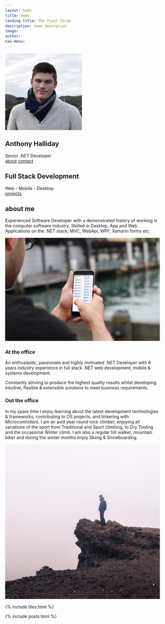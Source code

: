 ```yaml
---
layout: home
title: Home
landing-title: The Pixel Forge
description: Some descrption
image: 
author: 
nav-menu: 
---
```



<section class="home section image-slider" id="home">
	<div class="home-slider text-center">
		<div class="swiper-wrapper">
			<div class="swiper-slide text-center" style="background: url(/assets/images/reversion-home.jpg);">
				<p class="home-slider-title-icon">
					<img src="/assets/images/anthony.png" alt="Anthony Halliday" />
				</p>
				<div class="slider-panel">
					<h2 class="home-slider-title-main">Anthony Halliday</h2>
					<div class="home-slider-title-small">Senior .NET Developer</div>
				</div>
				<div class="home-buttons text-center">
					<a href="#about" class="btn btn-margin btn-lg  btn-primary">about</a>
					<a href="#contact" class="btn btn-margin btn-lg  btn-success">contact</a>
				</div>
			</div>
			<div class="swiper-slide text-center" style="background: url(/assets/images/made-in-malawi.jpg);">
				<div class="slider-panel">
					<h2 class="home-slider-title-main">Full Stack Development</h2>
					<div class="home-slider-title-small">Web - Mobile - Desktop</div>
				</div>
				<div class="home-buttons text-center">
					<a href="#projects" class="btn btn-margin btn-lg  btn-primary">projects</a>
				</div>
			</div>
			<div class="swiper-slide text-center" style="background: url(/assets/images/tallinja-mobile.jpg);">
			</div>
		</div>
		<div class="home-pagination"></div>
		<div class="home-slider-next right-arrow-negative">
			<span class="ti-arrow-right"></span>
		</div>
		<div class="home-slider-prev left-arrow-negative">
			<span class="ti-arrow-left"></span>
		</div>
	</div>
</section>



<section class="about section" id="about">
	<div class="col-md-12 about-introduction">
		<h2 class="text-center">about me</h2>
		<p class="text-center inverse">
			Experienced Software Developer with a demonstrated history of working in the computer software industry. Skilled in Desktop, App and Web Applications on the .NET stack; MVC, WebApi, WPF, Xamarin forms etc.
		</p>
	</div>
	<div class="container overflow-hidden">
		<div class="row">
			<div class="about-row">
				<div class="col-md-6 about-grid">
					<div class="about-image">
						<img src="/assets/images/tallinja-mobile.jpg" alt="Tallinja but app">
					</div>
				</div>
				<div class="col-md-6 about-grid">
					<div class="about-text-box">
						<h3 class="wow fadeInRight">At the office</h3>
						<p class="wow fadeInRight" data-wow-delay=".4s">
							An enthusiastic, passionate and highly motivated .NET Developer with 6 years industry experience in full stack .NET web development, mobile &amp; systems development. 
						</p>
						<p class="wow fadeInRight" data-wow-delay=".4s">
							Constantly striving to produce the highest quality results whilst developing intuitive, flexible &amp; extensible solutions to meet business requirements.
						</p>
					</div>
				</div>
			</div>
			<div class="about-row">
				<div class="col-md-5 col-md-push-1  about-grid">
					<div class="about-text-box">
						<h3 class="wow fadeInRight">Out the office</h3>
						<p class="wow fadeInRight" data-wow-delay=".4s">
							In my spare time I enjoy learning about the latest development technologies &amp; frameworks, contributing to OS projects, and tinkering with Microcontrollers.
							I am an avid year round rock climber, enjoying all variations of the sport from Traditional and Sport climbing, to Dry Tooling and the occasional Winter climb.
							I am also a regular hill walker, mountain biker and during the winter months enjoy Skiing &amp; Snowboarding.
						</p>
					</div>
				</div>
				<div class="col-md-5 col-md-push-1 about-grid">
					<div class="about-image">
						<img src="/assets/images/hobbies.jpg" alt="Anthony rock climbing">
					</div>
				</div>
			</div>
			<!-- <div class="about-row">
				<div class="col-md-4 col-md-push-2 about-grid">
					<div class="about-image">
						<img src="img/about3.jpg" alt="about me photo">
					</div>
				</div>
				<div class="col-md-5 col-md-push-2 about-grid">
					<div class="about-text-box">
						<h3 class="wow fadeInRight">Ssed do eiusmod tempor incididunt ut labore et dolore magna aliqua.</h3>
						<p class="wow fadeInRight" data-wow-delay=".4s">
							Lorem ipsum dolor sit amet, consectetur adipisicing elit, sed do eiusmod tempor incididunt ut labore et dolore magna aliqua. Ut enim ad minim veniam, quis nostrud exercitation ullamco.
						</p>
					</div>
				</div>
			</div>
			<div class="about-row">
				<div class="col-md-4 col-md-push-2 about-grid">
					<div class="about-text-box">
						<h3 class="wow fadeInRight">Ssed do eiusmod tempor.</h3>
						<p class="wow fadeInRight" data-wow-delay=".4s">
							Lorem ipsum dolor sit amet, consectetur adipisicing elit, sed do eiusmod tempor incididunt ut labore.
					</div>
				</div>
				<div class="col-md-3 col-md-push-2 about-grid">
					<div class="about-image">
						<img src="img/about2.jpg" alt="about me photo">
					</div>
				</div>
			</div> -->
		</div>
	</div>
</section>

{% include tiles.html %}

{% include posts.html %}